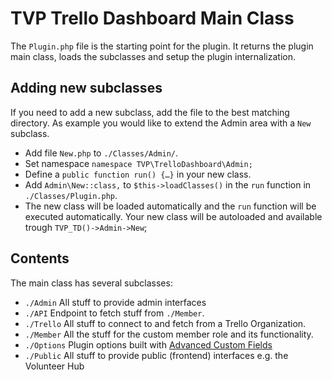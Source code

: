 # TVP Trello Dashboard Main Class

The `Plugin.php` file is the starting point for the plugin. It returns the plugin main class, loads the subclasses and setup the plugin internalization.

## Adding new subclasses
If you need to add a new subclass, add the file to the best matching directory. As example you would like to extend the Admin area with a `New` subclass.
* Add file `New.php` to `./Classes/Admin/`.
* Set namespace `namespace TVP\TrelloDashboard\Admin;`
* Define a `public function run() {…}` in your new class.
* Add `Admin\New::class,` to `$this->loadClasses()` in the `run` function in `./Classes/Plugin.php`.
* The new class will be loaded automatically and the `run`
 function will be executed automatically.
Your new class will be autoloaded and available trough `TVP_TD()->Admin->New`;

## Contents

The main class has several subclasses:
* `./Admin` All stuff to provide admin interfaces
* `./API` Endpoint to fetch stuff from `./Member`.
* `./Trello` All stuff to connect to and fetch from a Trello Organization.
* `./Member` All the stuff for the custom member role and its functionality.
* `./Options` Plugin options built with [Advanced Custom Fields](https://www.advancedcustomfields.com/)
* `./Public` All stuff to provide public (frontend) interfaces e.g. the Volunteer Hub
